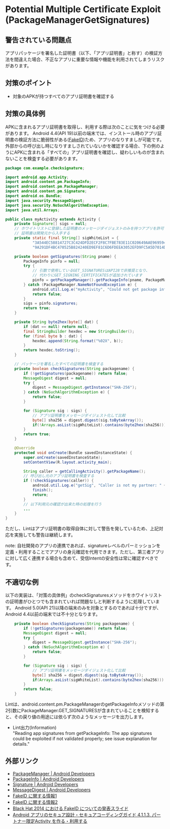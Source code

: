 # Potential Multiple Certificate Exploit (PackageManagerGetSignatures)

## 警告されている問題点

アプリパッケージを署名した証明書（以下、「アプリ証明書」と称す）の検証方法を間違えた場合、不正なアプリに重要な情報や機能を利用されてしまうリスクがあります。

## 対策のポイント

- 対象のAPKが持つすべてのアプリ証明書を確認する 

## 対策の具体例

APKに含まれるアプリ証明書を取得し、利用する際は次のことに気をつける必要があります。
Android 4.4(API 19)以前の端末では、インストール時のアプリ証明書の検証方法に脆弱性がある([FakeID][7])ため、アプリのなりすましが可能です。
外部からの呼び出し時になりすましされていないかを確認する場合、下の例のようにAPKに含まれる「すべての」アプリ証明書を確認し、疑わしいものが含まれないことを検査する必要があります。

```java
package com.example.checksignature;

import android.app.Activity;
import android.content.pm.PackageInfo;
import android.content.pm.PackageManager;
import android.content.pm.Signature;
import android.os.Bundle;
import java.security.MessageDigest;
import java.security.NoSuchAlgorithmException;
import java.util.Arrays;

public class myActivity extends Activity {
    private Signature[] sigs = null;
    // ホワイトリストに登録した証明書のメッセージダイジェストのみを持つアプリを許可する
    // 証明書は開発元から入手する
    private static final String[] sigWhiteList = {
            "3A544EC58814727C3C424DFD2ECF2F8C7FBE783E11C020649AAE969594485019",
            "9A291DF4BC470525B824240ED9EF81C6D6FDEEA3052EFD9FC5A5D7014D98E869"};

    private boolean getSignatures(String pname) {
        PackageInfo pinfo = null;
        try {
            // 引数で使用しているGET_SIGNATURESはAPI28で非推奨となり、
            // 代わりにGET_SIGNING_CERTIFICATESが追加されています
            pinfo = getPackageManager().getPackageInfo(pname, PackageManager.GET_SIGNATURES);
        } catch (PackageManager.NameNotFoundException e) {
            android.util.Log.e("myActivity", "Could not get package info.");
            return false;
        }
        sigs = pinfo.signatures;
        return true;
    }

    private String byte2hex(byte[] dat) {
        if (dat == null) return null;
        final StringBuilder hexdec = new StringBuilder();
        for (final byte b : dat) {
            hexdec.append(String.format("%02X", b));
        }
        return hexdec.toString();
    }

    // パッケージを署名したすべての証明書を検査する
    private boolean checkSignatures(String packagename) {
        if (!getSignatures(packagename)) return false;
        MessageDigest digest = null;
        try {
            digest = MessageDigest.getInstance("SHA-256");
        } catch (NoSuchAlgorithmException e) {
            return false;
        }

        for (Signature sig : sigs) {
            // アプリ証明書をメッセージダイジェスト化して比較
            byte[] sha256 = digest.digest(sig.toByteArray());
            if(!Arrays.asList(sigWhiteList).contains(byte2hex(sha256))) return false;
        }
        return true;
    }

    @Override
    protected void onCreate(Bundle savedInstanceState) {
        super.onCreate(savedInstanceState);
        setContentView(R.layout.activity_main);

        String caller = getCallingActivity().getPackageName();
        // 呼び出し元のアプリ証明書を検査する
        if (!checkSignatures(caller)) {
            android.util.Log.e("getSig", "Caller is not my partner: " + caller);
            finish();
            return;
        }
        // 以下利用元の確認が出来た時の処理を行う
        ...
    }
}
```

ただし、Lintはアプリ証明書の取得自体に対して警告を発しているため、上記対応を実施しても警告は継続します。

note: 自社開発のアプリの連携であれば、signatureレベルのパーミッションを定義・利用することでアプリの身元確認を代用できます。ただし、第三者アプリに対して広く連携する場合も含めて、受信Intentの安全性は常に確認すべきです。

## 不適切な例

以下の実装は、「対策の具体例」のcheckSignaturesメソッドをホワイトリストの証明書がひとつでも含まれていれば問題なしと判断するように処理しています。
Android 5.0(API 21)以降の端末のみを対象とするのであれば十分ですが、Android 4.4以前の端末では不十分となります。

```java
    private boolean checkSignatures(String packagename) {
        if (!getSignatures(packagename)) return false;
        MessageDigest digest = null;
        try {
            digest = MessageDigest.getInstance("SHA-256");
        } catch (NoSuchAlgorithmException e) {
            return false;
        }

        for (Signature sig : sigs) {
            // アプリ証明書をメッセージダイジェスト化して比較
            byte[] sha256 = digest.digest(sig.toByteArray());
            if(Arrays.asList(sigWhiteList).contains(byte2hex(sha256))) return true;
        }
        return false;
    }
```


Lintは、android.content.pm.PackageManagerのgetPackageInfoメソッドの第2引数にPackageManager.GET_SIGNATURESが含まれていることを検知すると、その戻り値の用途には依らず次のようなメッセージを出力します。

- Lint出力(Information)  
  "Reading app signatures from getPackageInfo: The app signatures could be exploited if not validated properly; see issue explanation for details."

## 外部リンク

- [PackageManager | Android Developers][1]
- [PackageInfo | Android Developers][2]
- [Signature | Android Developers][3]
- [MessageDigest | Android Developers][4]
- [FakeID に関する情報1][5]
- [FakeID に関する情報2][6]
- [Black Hat 2014 における FakeID についての発表スライド][7]
- [Android アプリのセキュア設計・セキュアコーディングガイド 4.1.1.3. パートナー限定Activity を作る・利用する][8]

[1]:https://developer.android.com/reference/android/content/pm/PackageManager.html
[2]:https://developer.android.com/reference/android/content/pm/PackageInfo.html
[3]:https://developer.android.com/reference/android/content/pm/Signature.html
[4]:https://developer.android.com/reference/java/security/MessageDigest.html
[5]:http://blog.trendmicro.co.jp/archives/9642
[6]:https://www.androidcentral.com/fake-id-and-android-security-updated
[7]:https://www.blackhat.com/docs/us-14/materials/us-14-Forristal-Android-FakeID-Vulnerability-Walkthrough.pdf
[8]:http://www.jssec.org/dl/android_securecoding/4_using_technology_in_a_safe_way.html#%E3%83%91%E3%83%BC%E3%83%88%E3%83%8A%E3%83%BC%E9%99%90%E5%AE%9Aactivity%E3%82%92%E4%BD%9C%E3%82%8B%E3%83%BB%E5%88%A9%E7%94%A8%E3%81%99%E3%82%8B

